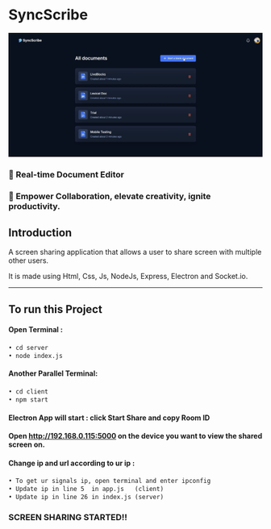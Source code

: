# SyncScribe
![SyncScribe](https://github.com/G0HAN3/SyncScribe/blob/master/Homess.PNG)

### 🌟 Real-time Document Editor
### 🚀 Empower Collaboration, elevate creativity, ignite productivity.

## Introduction

A screen sharing application that allows a user to share screen with multiple other users.

It is made using Html, Css, Js, NodeJs, Express, Electron and Socket.io.

---
## To run this Project

#### Open Terminal :

    • cd server
    • node index.js

#### Another Parallel Terminal: 

    • cd client
    • npm start

#### Electron App will start : click Start Share and copy Room ID

#### Open http://192.168.0.115:5000 on the device you want to view the shared screen on.

#### Change ip and url according to ur ip :

    • To get ur signals ip, open terminal and enter ipconfig
    • Update ip in line 5  in app.js   (client)
    • Update ip in line 26 in index.js (server)

### SCREEN SHARING STARTED!!


